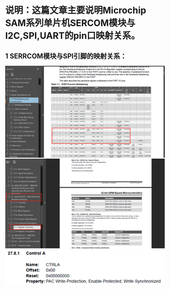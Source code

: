 # 说明：这篇文章主要说明Microchip SAM系列单片机SERCOM模块与I2C,SPI,UART的pin口映射关系。

## 1 SERRCOM模块与SPI引脚的映射关系：

![images](https://github.com/yuchengstudio/cortex-M/blob/master/%E9%80%9A%E7%94%A8%E8%AE%BE%E8%AE%A1%E8%A7%84%E5%88%99/reference/SERRCOM_SPI_001.png)
![images](https://github.com/yuchengstudio/cortex-M/blob/master/%E9%80%9A%E7%94%A8%E8%AE%BE%E8%AE%A1%E8%A7%84%E5%88%99/reference/SERRCOM_SPI_002.png)
![images](https://github.com/yuchengstudio/cortex-M/blob/master/%E9%80%9A%E7%94%A8%E8%AE%BE%E8%AE%A1%E8%A7%84%E5%88%99/reference/SERRCOM_SPI_003.png)

